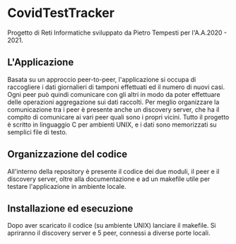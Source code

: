 # CovidTestTracker
Progetto di Reti Informatiche sviluppato da Pietro Tempesti per l'A.A.2020 - 2021.

## L'Applicazione
Basata su un approccio peer-to-peer, l'applicazione si occupa di raccogliere i dati giornalieri di tamponi effettuati ed il numero di nuovi casi. Ogni peer può quindi comunicare con gli altri in modo da poter effettuare delle operazioni aggregazione sui dati raccolti.
Per meglio organizzare la comunicazione tra i peer è presente anche un discovery server, che ha il compito di comunicare ai vari peer quali sono i propri vicini.
Tutto il progetto è scritto in linguaggio C per ambienti UNIX, e i dati sono memorizzati su semplici file di testo.

## Organizzazione del codice
All'interno della repository è presente il codice dei due moduli, il peer e il discovery server, oltre alla documentazione e ad un makefile utile per testare l'applicazione in ambiente locale.

## Installazione ed esecuzione
Dopo aver scaricato il codice (su ambiente UNIX) lanciare il makefile. Si apriranno il discovery server e 5 peer, connessi a diverse porte locali.
